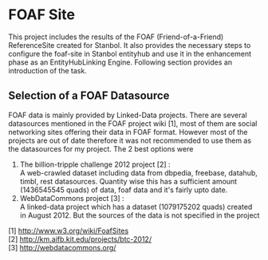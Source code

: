 FOAF Site
========

This project includes the results of the FOAF (Friend-of-a-Friend) ReferenceSite created for Stanbol. 
It also provides the necessary steps to configure the foaf-site in Stanbol entityhub and use it in the enhancement phase as an EntityHubLinking Engine.
Following section provides an introduction of the task.


Selection of a FOAF Datasource
----------------------------
FOAF data is mainly provided by Linked-Data projects. There are several datasources mentioned in the FOAF project wiki [1], most of them are social networking sites offering their data in FOAF format. However most of the projects are
out of date therefore it was not recommended to use them as the datasources for my project. The 2 best options were

1. The billion-tripple challenge 2012 project [2] : <br/>
   A web-crawled dataset including data from dbpedia, freebase, datahub, timbl, rest datasources. Quantity wise this has a sufficient amount (1436545545 quads) of data, foaf data and it's fairly upto date. 
2. WebDataCommons project [3] : <br/>
   A linked-data project which has a dataset (1079175202 quads) created in August 2012. But the sources of the data is not specified in the project










[1] http://www.w3.org/wiki/FoafSites <br/>
[2] http://km.aifb.kit.edu/projects/btc-2012/ <br/>
[3] http://webdatacommons.org/
